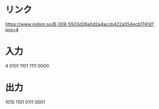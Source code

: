 # リンク
https://www.notion.so/B-309-5503d26a0d2a4accb422a554ecb1741d?pvs=4

# 入力
4
0101
1101
1111
0000

# 出力
1010
1101
0111
0001
